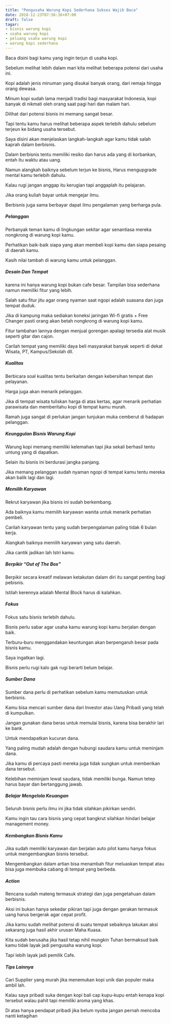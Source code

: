 ```yaml
---
title: "Pengusaha Warung Kopi Sederhana Sukses Wajib Baca"
date: 2018-12-23T07:56:16+07:00
draft: false
tagar:
- bisnis warung kopi
- usaha warung kopi
- peluang usaha warung kopi
- warung kopi sederhana
---
```


Baca disini bagi kamu yang ingin terjun di usaha kopi.

Sebelum melihat lebih dalam mari kita melihat beberapa potensi dari usaha ini.

Kopi adalah jenis minuman yang disukai banyak orang, dari remaja hingga orang dewasa.

Minum kopi sudah lama menjadi tradisi bagi masyarakat Indonesia, kopi banyak di nikmati oleh orang saat pagi hari dan malam hari.

Dilihat dari potensi bisnis ini memang sangat besar.

Tapi tentu kamu harus melihat beberapa aspek terlebih dahulu sebelum terjeun ke bidang usaha tersebut.

Saya disini akan menjelaskan langkah-langkah agar kamu tidak salah kaprah dalam berbisnis.

Dalam berbisnis tentu memiliki resiko dan harus ada yang di korbankan, entah itu waktu atau uang.

Namun alangkah baiknya sebelum terjun ke bisnis, Harus mengupgrade mental kamu terlebih dahulu.

Kalau rugi jangan anggap itu kerugian tapi anggaplah itu pelajaran.

Jika orang kuliah bayar untuk mengejar ilmu.

Berbisnis juga sama berbayar dapat ilmu pengalaman yang berharga pula.

##### Pelanggan

Perbanyak teman kamu di lingkungan sekitar agar senantiasa mereka nongkrong di warung kopi kamu.

Perhatikan baik-baik siapa yang akan membeli kopi kamu dan siapa pesaing di daerah kamu.

Kasih nilai tambah di warung kamu untuk pelanggan.

##### Desain Dan Tempat

karena ini hanya warung kopi bukan cafe besar. Tampilan bisa sederhana namun memiliki fitur yang lebih.

Salah satu fitur jitu agar orang nyaman saat ngopi adalah suasana dan juga tempat duduk.

Jika di kampung maka sediakan koneksi jaringan Wi-fi gratis + Free Changer pasti orang akan betah nongkrong di warung kopi kamu.

Fitur tambahan lannya dengan menjual gorengan apalagi tersedia alat musik seperti gitar dan cajon.

Carilah tempat yang memiliki daya beli masyarakat banyak seperti di dekat Wisata, PT, Kampus/Sekolah dll.

##### Kualitas

Berbicara soal kualitas tentu berkaitan dengan kebersihan tempat dan pelayanan.

Harga juga akan menarik pelanggan.

Jika di tempat wisata tuliskan harga di atas kertas, agar menarik perhatian parawisata dan memberitahu kopi di tempat kamu murah.

Ramah juga sangat di perlukan jangan tunjukan muka cemberut di hadapan pelanggan.

##### Keunggulan Bisnis Warung Kopi

Warung kopi memang memiliki kelemahan tapi jika sekali berhasil tentu untung yang di dapatkan.

Selain itu bisnis ini berdurasi jangka panjang.

Jika memang pelanggan sudah nyaman ngopi di tempat kamu tentu mereka akan balik lagi dan lagi.

##### Memilih Karyawan

Rekrut karyawan jika bisnis ini sudah berkembang.

Ada baiknya kamu memilih karyawan wanita untuk menarik perhatian pembeli.

Carilah karyawan tentu yang sudah berpengalaman paling tidak 6 bulan kerja.

Alangkah baiknya memilih karyawan yang satu daerah.

Jika cantik jadikan lah Istri kamu.

##### Berpikir “Out of The Box”

Berpikir secara kreatif melawan ketakutan dalam diri itu sangat penting bagi pebisnis.

Istilah kerennya adalah Mental Block harus di kalahkan. 

##### Fokus

Fokus satu bisnis terlebih dahulu.

Bisnis perlu sabar agar usaha kamu warung kopi kamu berjalan dengan baik.

Terburu-buru menggandakan keuntungan akan berpengaruh besar pada bisnis kamu.

Saya ingatkan lagi.

Bisnis perlu rugi kalo gak rugi berarti belum belajar.

##### Sumber Dana

Sumber dana perlu di perhatikan sebelum kamu memutuskan untuk berbisnis.

Kamu bisa mencari sumber dana dari Investor atau Uang Pribadi yang telah di kumpulkan.

Jangan gunakan dana beras untuk memulai bisnis, karena bisa berakhir lari ke bank.

Untuk mendapatkan kucuran dana.

Yang paling mudah adalah dengan hubungi saudara kamu untuk meminjam dana.

Jika kamu di percaya pasti mereka juga tidak sungkan untuk memberikan dana tersebut.

Kelebihan meminjam lewat saudara, tidak memiliki bunga. Namun tetep harus bayar dan bertanggung jawab.

##### Belajar Mengelola Keuangan

Seluruh bisnis perlu ilmu ini jika tidak silahkan pikirkan sendiri.

Kamu ingin tau cara bisnis yang cepat bangkrut silahkan hindari belajar management money.

##### Kembangkan Bisnis Kamu

Jika sudah memiliki karyawan dan berjalan auto pilot kamu hanya fokus untuk mengembangkan bisnis tersebut.

Mengembangkan dalam artian bisa menambah fitur meluaskan tempat atau bisa juga membuka cabang di tempat yang berbeda.

##### Action

Rencana sudah mateng termasuk strategi dan juga pengetahuan dalam berbisnis.

Aksi ini bukan hanya sekedar pikiran tapi juga dengan gerakan termasuk uang harus bergerak agar cepat profit.

Jika kamu sudah melihat potensi di suatu tempat sebaiknya lakukan aksi sekarang juga hasil akhir urusan Maha Kuasa.

Kita sudah berusaha jika hasil tetap nihil mungkin Tuhan bermaksud baik kamu tidak layak jadi pengusaha warung kopi.

Tapi lebih layak jadi pemilik Cafe.

##### Tips Lainnya

Cari Supplier yang murah jika menemukan kopi unik dan populer maka ambil lah.

Kalau saya pribadi suka dengan kopi bali cap kupu-kupu entah kenapa kopi tersebut walau pahit tapi memiliki aroma yang khas.

Di atas hanya pendapat pribadi jika belum nyoba jangan pernah mencoba nanti ketagihan
